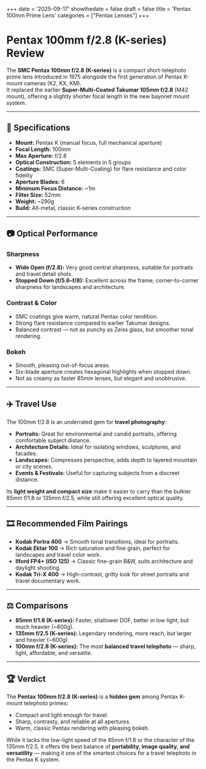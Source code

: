 +++
date = '2025-09-17'
showthedate = false
draft = false
title = 'Pentax 100mm Prime Lens'
categories = ["Pentax Lenses"]
+++

# Pentax 100mm f/2.8 (K-series) Review

The **SMC Pentax 100mm f/2.8 (K-series)** is a compact short-telephoto prime lens introduced in 1975 alongside the first generation of Pentax K-mount cameras (K2, KX, KM).  
It replaced the earlier **Super-Multi-Coated Takumar 105mm f/2.8** (M42 mount), offering a slightly shorter focal length in the new bayonet mount system.

---

## 🔎 Specifications
- **Mount:** Pentax K (manual focus, full mechanical aperture)  
- **Focal Length:** 100mm  
- **Max Aperture:** f/2.8  
- **Optical Construction:** 5 elements in 5 groups  
- **Coatings:** SMC (Super-Multi-Coating) for flare resistance and color fidelity  
- **Aperture Blades:** 6  
- **Minimum Focus Distance:** ~1m  
- **Filter Size:** 52mm  
- **Weight:** ~290g  
- **Build:** All-metal, classic K-series construction  

---

## 📷 Optical Performance

### Sharpness
- **Wide Open (f/2.8):** Very good central sharpness, suitable for portraits and travel detail shots.  
- **Stopped Down (f/5.6–f/8):** Excellent across the frame; corner-to-corner sharpness for landscapes and architecture.  

### Contrast & Color
- SMC coatings give warm, natural Pentax color rendition.  
- Strong flare resistance compared to earlier Takumar designs.  
- Balanced contrast — not as punchy as Zeiss glass, but smoother tonal rendering.  

### Bokeh
- Smooth, pleasing out-of-focus areas.  
- Six-blade aperture creates hexagonal highlights when stopped down.  
- Not as creamy as faster 85mm lenses, but elegant and unobtrusive.  

---

## ✈️ Travel Use

The 100mm f/2.8 is an underrated gem for **travel photography**:
- **Portraits:** Great for environmental and candid portraits, offering comfortable subject distance.  
- **Architecture Details:** Ideal for isolating windows, sculptures, and facades.  
- **Landscapes:** Compresses perspective, adds depth to layered mountain or city scenes.  
- **Events & Festivals:** Useful for capturing subjects from a discreet distance.  

Its **light weight and compact size** make it easier to carry than the bulkier 85mm f/1.8 or 135mm f/2.5, while still offering excellent optical quality.

---

## 🎞 Recommended Film Pairings

- **Kodak Portra 400** → Smooth tonal transitions, ideal for portraits.  
- **Kodak Ektar 100** → Rich saturation and fine grain, perfect for landscapes and travel color work.  
- **Ilford FP4+ (ISO 125)** → Classic fine-grain B&W, suits architecture and daylight shooting.  
- **Kodak Tri-X 400** → High-contrast, gritty look for street portraits and travel documentary work.  

---

## ⚖️ Comparisons

- **85mm f/1.8 (K-series):** Faster, shallower DOF, better in low light, but much heavier (~600g).  
- **135mm f/2.5 (K-series):** Legendary rendering, more reach, but larger and heavier (~600g).  
- **100mm f/2.8 (K-series):** The most **balanced travel telephoto** — sharp, light, affordable, and versatile.  

---

## 🏆 Verdict

The **Pentax 100mm f/2.8 (K-series)** is a **hidden gem** among Pentax K-mount telephoto primes:  
- Compact and light enough for travel.  
- Sharp, contrasty, and reliable at all apertures.  
- Warm, classic Pentax rendering with pleasing bokeh.  

While it lacks the low-light speed of the 85mm f/1.8 or the character of the 135mm f/2.5, it offers the best balance of **portability, image quality, and versatility** — making it one of the smartest choices for a travel telephoto in the Pentax K system.  
